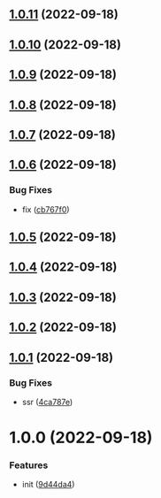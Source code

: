 ## [1.0.11](https://github.com/shentuzhigang/vuepress-plugin-live2d/compare/v1.0.10...v1.0.11) (2022-09-18)



## [1.0.10](https://github.com/shentuzhigang/vuepress-plugin-live2d/compare/v1.0.9...v1.0.10) (2022-09-18)



## [1.0.9](https://github.com/shentuzhigang/vuepress-plugin-live2d/compare/v1.0.8...v1.0.9) (2022-09-18)



## [1.0.8](https://github.com/shentuzhigang/vuepress-plugin-live2d/compare/v1.0.7...v1.0.8) (2022-09-18)



## [1.0.7](https://github.com/shentuzhigang/vuepress-plugin-live2d/compare/v1.0.6...v1.0.7) (2022-09-18)



## [1.0.6](https://github.com/shentuzhigang/vuepress-plugin-live2d/compare/v1.0.5...v1.0.6) (2022-09-18)


### Bug Fixes

* fix ([cb767f0](https://github.com/shentuzhigang/vuepress-plugin-live2d/commit/cb767f0c36535295f29cdb85fefda22fe74001f7))



## [1.0.5](https://github.com/shentuzhigang/vuepress-plugin-live2d/compare/v1.0.4...v1.0.5) (2022-09-18)



## [1.0.4](https://github.com/shentuzhigang/vuepress-plugin-live2d/compare/v1.0.3...v1.0.4) (2022-09-18)



## [1.0.3](https://github.com/shentuzhigang/vuepress-plugin-live2d/compare/v1.0.2...v1.0.3) (2022-09-18)



## [1.0.2](https://github.com/shentuzhigang/vuepress-plugin-live2d/compare/v1.0.1...v1.0.2) (2022-09-18)



## [1.0.1](https://github.com/shentuzhigang/vuepress-plugin-live2d/compare/v1.0.0...v1.0.1) (2022-09-18)


### Bug Fixes

* ssr ([4ca787e](https://github.com/shentuzhigang/vuepress-plugin-live2d/commit/4ca787e383b1c330331ae04adf9239b6b31351fc))



# 1.0.0 (2022-09-18)


### Features

* init ([9d44da4](https://github.com/shentuzhigang/vuepress-plugin-live2d/commit/9d44da4eb29ea44d7a9dc8c62593ebaf9222eb90))



